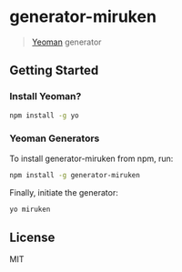 # generator-miruken

> [Yeoman](http://yeoman.io) generator

## Getting Started

### Install Yeoman?

```bash
npm install -g yo
```

### Yeoman Generators

To install generator-miruken from npm, run:

```bash
npm install -g generator-miruken
```

Finally, initiate the generator:

```bash
yo miruken
```

## License

MIT
